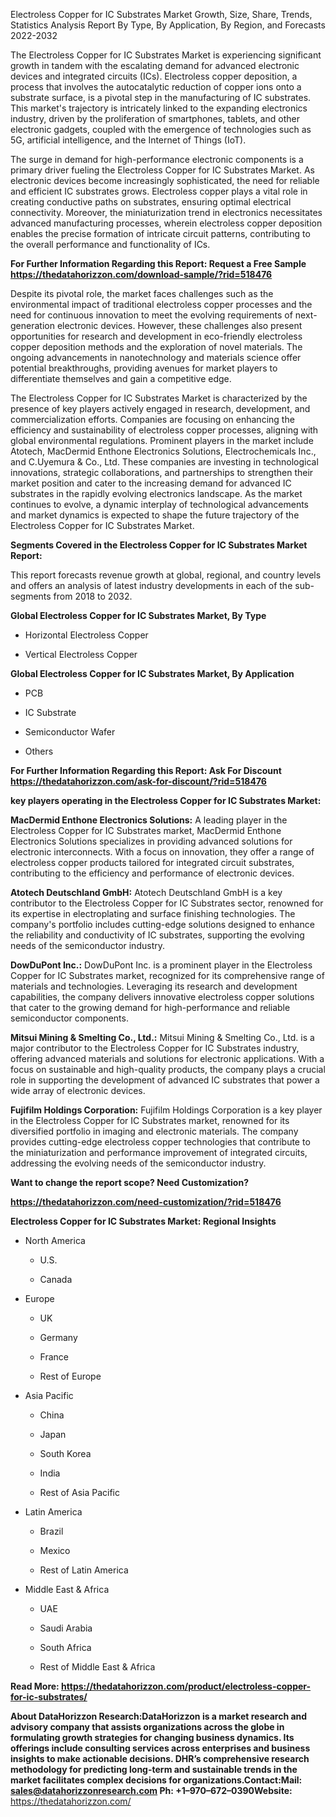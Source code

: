 Electroless Copper for IC Substrates Market Growth, Size, Share, Trends,
Statistics Analysis Report By Type, By Application, By Region, and
Forecasts 2022-2032

The Electroless Copper for IC Substrates Market is experiencing
significant growth in tandem with the escalating demand for advanced
electronic devices and integrated circuits (ICs). Electroless copper
deposition, a process that involves the autocatalytic reduction of
copper ions onto a substrate surface, is a pivotal step in the
manufacturing of IC substrates. This market's trajectory is intricately
linked to the expanding electronics industry, driven by the
proliferation of smartphones, tablets, and other electronic gadgets,
coupled with the emergence of technologies such as 5G, artificial
intelligence, and the Internet of Things (IoT).

The surge in demand for high-performance electronic components is a
primary driver fueling the Electroless Copper for IC Substrates Market.
As electronic devices become increasingly sophisticated, the need for
reliable and efficient IC substrates grows. Electroless copper plays a
vital role in creating conductive paths on substrates, ensuring optimal
electrical connectivity. Moreover, the miniaturization trend in
electronics necessitates advanced manufacturing processes, wherein
electroless copper deposition enables the precise formation of intricate
circuit patterns, contributing to the overall performance and
functionality of ICs.

**For Further Information Regarding this Report: Request a Free Sample
<https://thedatahorizzon.com/download-sample/?rid=518476>**

Despite its pivotal role, the market faces challenges such as the
environmental impact of traditional electroless copper processes and the
need for continuous innovation to meet the evolving requirements of
next-generation electronic devices. However, these challenges also
present opportunities for research and development in eco-friendly
electroless copper deposition methods and the exploration of novel
materials. The ongoing advancements in nanotechnology and materials
science offer potential breakthroughs, providing avenues for market
players to differentiate themselves and gain a competitive edge.

The Electroless Copper for IC Substrates Market is characterized by the
presence of key players actively engaged in research, development, and
commercialization efforts. Companies are focusing on enhancing the
efficiency and sustainability of electroless copper processes, aligning
with global environmental regulations. Prominent players in the market
include Atotech, MacDermid Enthone Electronics Solutions,
Electrochemicals Inc., and C.Uyemura & Co., Ltd. These companies are
investing in technological innovations, strategic collaborations, and
partnerships to strengthen their market position and cater to the
increasing demand for advanced IC substrates in the rapidly evolving
electronics landscape. As the market continues to evolve, a dynamic
interplay of technological advancements and market dynamics is expected
to shape the future trajectory of the Electroless Copper for IC
Substrates Market.

**Segments Covered in the Electroless Copper for IC Substrates Market
Report:**

This report forecasts revenue growth at global, regional, and country
levels and offers an analysis of latest industry developments in each of
the sub-segments from 2018 to 2032.

**Global Electroless Copper for IC Substrates Market, By Type**

-   Horizontal Electroless Copper

-   Vertical Electroless Copper

**Global Electroless Copper for IC Substrates Market, By Application**

-   PCB

-   IC Substrate

-   Semiconductor Wafer

-   Others

**For Further Information Regarding this Report: Ask For Discount
<https://thedatahorizzon.com/ask-for-discount/?rid=518476>**

**key players operating in the Electroless Copper for IC Substrates
Market:**

**MacDermid Enthone Electronics Solutions:** A leading player in the
Electroless Copper for IC Substrates market, MacDermid Enthone
Electronics Solutions specializes in providing advanced solutions for
electronic interconnects. With a focus on innovation, they offer a range
of electroless copper products tailored for integrated circuit
substrates, contributing to the efficiency and performance of electronic
devices.

**Atotech Deutschland GmbH:** Atotech Deutschland GmbH is a key
contributor to the Electroless Copper for IC Substrates sector, renowned
for its expertise in electroplating and surface finishing technologies.
The company's portfolio includes cutting-edge solutions designed to
enhance the reliability and conductivity of IC substrates, supporting
the evolving needs of the semiconductor industry.

**DowDuPont Inc.:** DowDuPont Inc. is a prominent player in the
Electroless Copper for IC Substrates market, recognized for its
comprehensive range of materials and technologies. Leveraging its
research and development capabilities, the company delivers innovative
electroless copper solutions that cater to the growing demand for
high-performance and reliable semiconductor components.

**Mitsui Mining & Smelting Co., Ltd.:** Mitsui Mining & Smelting Co.,
Ltd. is a major contributor to the Electroless Copper for IC Substrates
industry, offering advanced materials and solutions for electronic
applications. With a focus on sustainable and high-quality products, the
company plays a crucial role in supporting the development of advanced
IC substrates that power a wide array of electronic devices.

**Fujifilm Holdings Corporation:** Fujifilm Holdings Corporation is a
key player in the Electroless Copper for IC Substrates market, renowned
for its diversified portfolio in imaging and electronic materials. The
company provides cutting-edge electroless copper technologies that
contribute to the miniaturization and performance improvement of
integrated circuits, addressing the evolving needs of the semiconductor
industry.

**Want to change the report scope? Need Customization?**

**<https://thedatahorizzon.com/need-customization/?rid=518476>**

**Electroless Copper for IC Substrates Market: Regional Insights**

-   North America

    -   U.S.

    -   Canada

-   Europe

    -   UK

    -   Germany

    -   France

    -   Rest of Europe

-   Asia Pacific

    -   China

    -   Japan

    -   South Korea

    -   India

    -   Rest of Asia Pacific

-   Latin America

    -   Brazil

    -   Mexico

    -   Rest of Latin America

-   Middle East & Africa

    -   UAE

    -   Saudi Arabia

    -   South Africa

    -   Rest of Middle East & Africa

**Read More:
<https://thedatahorizzon.com/product/electroless-copper-for-ic-substrates/>**

**About DataHorizzon Research:**DataHorizzon is a market research and
advisory company that assists organizations across the globe in
formulating growth strategies for changing business dynamics. Its
offerings include consulting services across enterprises and business
insights to make actionable decisions. DHR’s comprehensive research
methodology for predicting long-term and sustainable trends in the
market facilitates complex decisions for organizations.**Contact:Mail:**
<sales@datahorizzonresearch.com> **Ph:** +1–970–672–0390**Website:**
<https://thedatahorizzon.com/>
